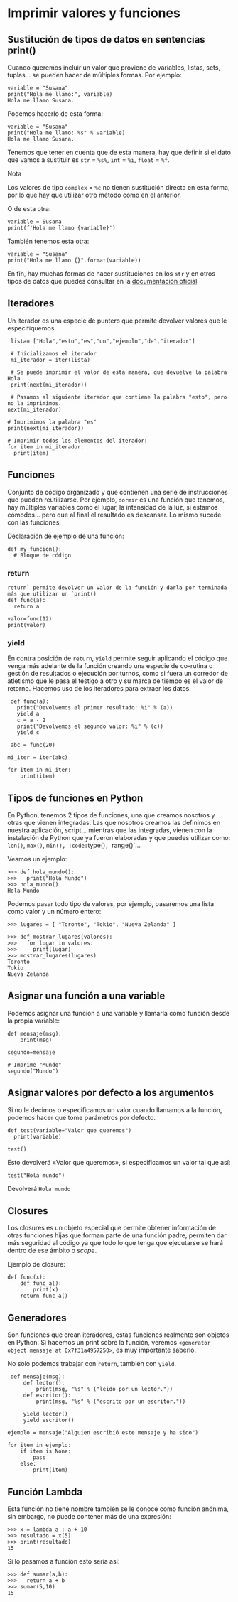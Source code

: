 # Imprimir valores y funciones

## Sustitución de tipos de datos en sentencias print()

Cuando queremos incluir un valor que proviene de variables, listas, sets, tuplas… se pueden hacer de múltiples formas. Por ejemplo:

```
variable = "Susana"
print("Hola me llamo:", variable)
Hola me llamo Susana.
```

Podemos hacerlo de esta forma:

```
variable = "Susana"
print("Hola me llamo: %s" % variable)
Hola me llamo Susana.
```

Tenemos que tener en cuenta que de esta manera, hay que definir si el dato que vamos a sustituir es `str` = `%s%`, `int` = `%i`, `float` = `%f`.

Nota

Los valores de tipo `complex` = `%c` no tienen sustitución directa en esta forma, por lo que hay que utilizar otro método como en el anterior.

O de esta otra:

```
variable = Susana
print(f'Hola me llamo {variable}')
```

También tenemos esta otra:

```
variable = "Susana"
print("Hola me llamo {}".format(variable))
```

En fin, hay muchas formas de hacer sustituciones en los `str` y en otros tipos de datos que puedes consultar en la [documentación oficial](https://docs.python.org/3/tutorial/inputoutput.html)

## Iteradores

Un iterador es una especie de puntero que permite devolver valores que le especifiquemos.

```
 lista= ["Hola","esto","es","un","ejemplo","de","iterador"]
 
 # Inicializamos el iterador
 mi_iterador = iter(lista)
 
 # Se puede imprimir el valor de esta manera, que devuelve la palabra Hola
 print(next(mi_iterador))
 
 # Pasamos al siguiente iterador que contiene la palabra "esto", pero no la imprimimos.
next(mi_iterador)

# Imprimimos la palabra "es"
print(next(mi_iterador))

# Imprimir todos los elementos del iterador:
for item in mi_iterador:
  print(item)
```

## Funciones

Conjunto de código organizado y que contienen una serie de instrucciones que pueden reutilizarse. Por ejemplo, `dormir` es una función que tenemos, hay múltiples variables como el lugar, la intensidad de la luz, si estamos cómodos… pero que al final el resultado es descansar. Lo mismo sucede con las funciones.

Declaración de ejemplo de una función:

```
def my_funcion():
  # Bloque de código
```

### return

```
return` permite devolver un valor de la función y darla por terminada más que utilizar un `print()
def func(a):
  return a

valor=func(12)
print(valor)
```

### yield

En contra posición de `return`, `yield` permite seguir aplicando el código que venga más adelante de la función creando una especie de co-rutina o gestión de resultados o ejecución por turnos, como si fuera un corredor de atletismo que le pasa el testigo a otro y su marca de tiempo es el valor de retorno. Hacemos uso de los iteradores para extraer los datos.

```
 def func(a):
   print("Devolvemos el primer resultado: %i" % (a))
   yield a
   c = a - 2
   print("Devolvemos el segundo valor: %i" % (c))
   yield c
 
 abc = func(20)
 
mi_iter = iter(abc)

for item in mi_iter:
    print(item)
```

## Tipos de funciones en Python

En Python, tenemos 2 tipos de funciones, una que creamos nosotros y otras que vienen integradas. Las que nosotros creamos las definimos en nuestra aplicación, script… mientras que las integradas, vienen con la instalación de Python que ya fueron elaboradas y que puedes utilizar como: `len()`, `max()`, `min(), :code:`type()`, `range()`…

Veamos un ejemplo:

```
>>> def hola_mundo():
>>>   print("Hola Mundo")
>>> hola_mundo()
Hola Mundo
```

Podemos pasar todo tipo de valores, por ejemplo, pasaremos una lista como valor y un número entero:

```
>>> lugares = [ "Toronto", "Tokio", "Nueva Zelanda" ]

>>> def mostrar_lugares(valores):
>>>   for lugar in valores:
>>>     print(lugar)
>>> mostrar_lugares(lugares)
Toronto
Tokio
Nueva Zelanda
```

## Asignar una función a una variable

Podemos asignar una función a una variable y llamarla como función desde la propia variable:

```
def mensaje(msg):
    print(msg)

segundo=mensaje

# Imprime "Mundo"
segundo("Mundo")
```

## Asignar valores por defecto a los argumentos

Si no le decimos o especificamos un valor cuando llamamos a la función, podemos hacer que tome parámetros por defecto.

```
def test(variable="Valor que queremos")
  print(variable)

test()
```

Esto devolverá «Valor que queremos», si especificamos un valor tal que así:

```
test("Hola mundo")
```

Devolverá `Hola mundo`

## Closures

Los closures es un objeto especial que permite obtener información de otras funciones hijas que forman parte de una función padre, permiten dar más seguridad al código ya que todo lo que tenga que ejecutarse se hará dentro de ese ámbito o *scope*.

Ejemplo de closure:

```
def func(x):
    def func_a():
        print(x)
    return func_a()
```

## Generadores

Son funciones que crean iteradores, estas funciones realmente son objetos en Python. Si hacemos un print sobre la función, veremos `<generator object mensaje at 0x7f31a4957250>`, es muy importante saberlo.

No solo podemos trabajar con `return`, también con `yield`.

```
 def mensaje(msg):
     def lector():
         print(msg, "%s" % ("leido por un lector."))
     def escritor():
         print(msg, "%s" % ("escrito por un escritor."))
 
     yield lector()
     yield escritor()
 
ejemplo = mensaje("Alguien escribió este mensaje y ha sido")

for item in ejemplo:
    if item is None:
        pass
    else:
        print(item)
```

## Función Lambda

Esta función no tiene nombre también se le conoce como función anónima, sin embargo, no puede contener más de una expresión:

```
>>> x = lambda a : a + 10
>>> resultado = x(5)
>>> print(resultado)
15
```

Si lo pasamos a función esto sería así:

```
>>> def sumar(a,b):
>>>   return a + b
>>> sumar(5,10)
15
```